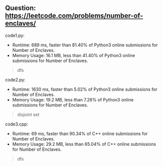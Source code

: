 ## Question: https://leetcode.com/problems/number-of-enclaves/

code1.py:
* Runtime: 689 ms, faster than 81.40% of Python3 online submissions for Number of Enclaves.
* Memory Usage: 16.1 MB, less than 41.40% of Python3 online submissions for Number of Enclaves.
> dfs

code2.py:
* Runtime: 1630 ms, faster than 5.02% of Python3 online submissions for Number of Enclaves.
* Memory Usage: 19.2 MB, less than 7.26% of Python3 online submissions for Number of Enclaves.
> disjoint set

code3.cpp:
* Runtime: 69 ms, faster than 90.34% of C++ online submissions for Number of Enclaves.
* Memory Usage: 29.2 MB, less than 65.04% of C++ online submissions for Number of Enclaves.
> dfs